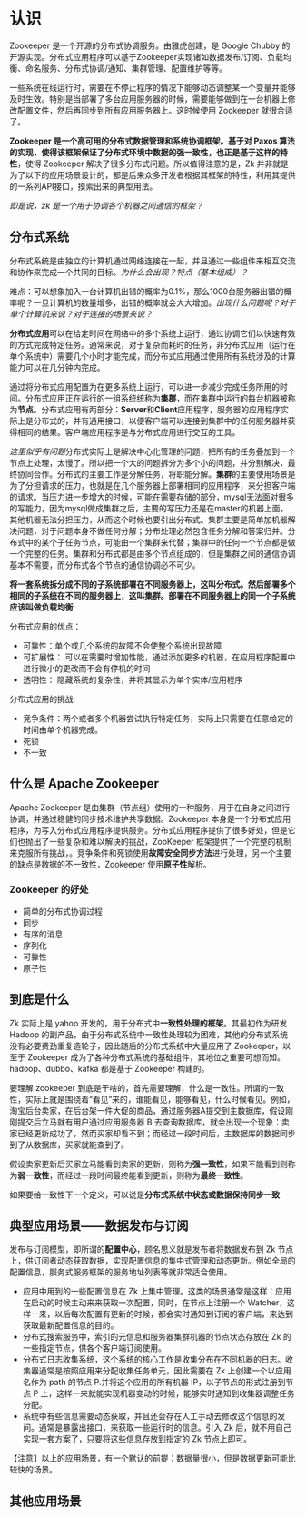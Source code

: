 # 认识

Zookeeper 是一个开源的分布式协调服务。由雅虎创建，是 Google Chubby 的开源实现。分布式应用程序可以基于Zookeeper实现诸如数据发布/订阅、负载均衡、命名服务、分布式协调/通知、集群管理、配置维护等等。

一些系统在线运行时，需要在不停止程序的情况下能够动态调整某一个变量并能够及时生效。特别是当部署了多台应用服务器的时候，需要能够做到在一台机器上修改配置文件，然后再同步到所有应用服务器上。这时候使用 Zookeeper 就很合适了。

**Zookeeper 是一个高可用的分布式数据管理和系统协调框架。基于对 Paxos 算法的实现，使得该框架保证了分布式环境中数据的强一致性，也正是基于这样的特性**，使得 Zookeeper 解决了很多分布式问题。所以值得注意的是，Zk 并非就是为了以下的应用场景设计的，都是后来众多开发者根据其框架的特性，利用其提供的一系列API接口，摸索出来的典型用法。

*即是说，zk 是一个用于协调各个机器之间通信的框架？*

## 分布式系统

分布式系统是由独立的计算机通过网络连接在一起，并且通过一些组件来相互交流和协作来完成一个共同的目标。*为什么会出现？特点（基本组成）？*

难点：可以想象加入一台计算机出错的概率为0.1%，那么1000台服务器出错的概率呢？一旦计算机的数量增多，出错的概率就会大大增加。*出现什么问题呢？对于单个计算机来说？对于连接的场景来说？*

**分布式应用**可以在给定时间在网络中的多个系统上运行，通过协调它们以快速有效的方式完成特定任务。通常来说，对于复杂而耗时的任务，非分布式应用（运行在单个系统中）需要几个小时才能完成，而分布式应用通过使用所有系统涉及的计算能力可以在几分钟内完成。

通过将分布式应用配置为在更多系统上运行，可以进一步减少完成任务所用的时间。分布式应用正在运行的一组系统统称为**集群**，而在集群中运行的每台机器被称为**节点**。分布式应用有两部分：**Server**和**Client**应用程序，服务器的应用程序实际上是分布式的，并有通用接口，以便客户端可以连接到集群中的任何服务器并获得相同的结果。客户端应用程序是与分布式应用进行交互的工具。

*这里似乎有问题*分布式实际上是解决中心化管理的问题，把所有的任务叠加到一个节点上处理，太慢了。所以把一个大的问题拆分为多个小的问题，并分别解决，最终协同合作。分布式的主要工作是分解任务，将职能分解。**集群**的主要使用场景是为了分担请求的压力，也就是在几个服务器上部署相同的应用程序，来分担客户端的请求。当压力进一步增大的时候，可能在需要存储的部分，mysql无法面对很多的写能力，因为mysql做成集群之后，主要的写压力还是在master的机器上面，其他机器无法分担压力，从而这个时候也要引出分布式。集群主要是简单加机器解决问题，对于问题本身不做任何分解；分布处理必然包含任务分解和答案归并。分布式中的某个子任务节点，可能由一个集群来代替；集群中的任何一个节点都是做一个完整的任务。集群和分布式都是由多个节点组成的，但是集群之间的通信协调基本不需要，而分布式各个节点的通信协调必不可少。

**将一套系统拆分成不同的子系统部署在不同服务器上，这叫分布式。然后部署多个相同的子系统在不同的服务器上，这叫集群。部署在不同服务器上的同一个子系统应该叫做负载均衡**

分布式应用的优点：
- 可靠性：单个或几个系统的故障不会使整个系统出现故障
- 可扩展性： 可以在需要时增加性能，通过添加更多的机器，在应用程序配置中进行微小的更改而不会有停机的时间
- 透明性： 隐藏系统的复杂性，并将其显示为单个实体/应用程序

分布式应用的挑战
- 竞争条件：两个或者多个机器尝试执行特定任务，实际上只需要在任意给定的时间由单个机器完成。
- 死锁
- 不一致

## 什么是 Apache Zookeeper

Apache Zookeeper 是由集群（节点组）使用的一种服务，用于在自身之间进行协调，并通过稳健的同步技术维护共享数据。Zookeeper 本身是一个分布式应用程序，为写入分布式应用程序提供服务。分布式应用程序提供了很多好处，但是它们也抛出了一些复杂和难以解决的挑战，ZooKeeper 框架提供了一个完整的机制来克服所有挑战，。竞争条件和死锁使用**故障安全同步方法**进行处理，另一个主要的缺点是数据的不一致性，Zookeeper 使用**原子性**解析。

### Zookeeper 的好处

- 简单的分布式协调过程
- 同步
- 有序的消息
- 序列化
- 可靠性
- 原子性


## 到底是什么

Zk 实际上是 yahoo 开发的，用于分布式中**一致性处理的框架**。其最初作为研发 Hadoop 的副产品，由于分布式系统中一致性处理较为困难，其他的分布式系统没有必要费劲重复造轮子，因此随后的分布式系统中大量应用了 Zookeeper，以至于 Zookeeper 成为了各种分布式系统的基础组件，其地位之重要可想而知。hadoop、dubbo、kafka 都是基于 Zookeeper 构建的。

要理解 zookeeper 到底是干啥的，首先需要理解，什么是一致性。所谓的一致性，实际上就是围绕着“看见”来的，谁能看见，能够看见，什么时候看见。例如，淘宝后台卖家，在后台架一件大促的商品，通过服务器A提交到主数据库，假设刚刚提交后立马就有用户通过应用服务器 B 去查询数据库，就会出现一个现象：卖家已经更新成功了，然而买家却看不到；而经过一段时间后，主数据库的数据同步到了从数据库，买家就能查到了。

假设卖家更新后买家立马能看到卖家的更新，则称为**强一致性**，如果不能看到则称为**弱一致性**，而经过一段时间最终能看到更新，则称为**最终一致性**。

如果要给一致性下一个定义，可以说是**分布式系统中状态或数据保持同步一致**



## 典型应用场景——数据发布与订阅

发布与订阅模型，即所谓的**配置中心**，顾名思义就是发布者将数据发布到 Zk 节点上，供订阅者动态获取数据，实现配置信息的集中式管理和动态更新。例如全局的配置信息，服务式服务框架的服务地址列表等就非常适合使用。

- 应用中用到的一些配置信息在 Zk 上集中管理。这类的场景通常是这样：应用在启动的时候主动来来获取一次配置，同时，在节点上注册一个 Watcher，这样一来，以后每次配置有更新的时候，都会实时通知到订阅的客户端，来达到获取最新配置信息的目的。
- 分布式搜索服务中，索引的元信息和服务器集群机器的节点状态存放在 Zk 的一些指定节点，供各个客户端订阅使用。
- 分布式日志收集系统，这个系统的核心工作是收集分布在不同机器的日志。收集器通常是按照应用来分配收集任务单元，因此需要在 Zk 上创建一个以应用名作为 path 的节点 P.并将这个应用的所有机器 IP，以子节点的形式注册到节点 P 上，这样一来就能实现机器变动的时候，能够实时通知到收集器调整任务分配。
- 系统中有些信息需要动态获取，并且还会存在人工手动去修改这个信息的发问。通常是暴露出接口，来获取一些运行时的信息。引入 Zk 后，就不用自己实现一套方案了，只要将这些信息存放到指定的 Zk 节点上即可。

【注意】以上的应用场景，有一个默认的前提：数据量很小，但是数据更新可能比较快的场景。

## 其他应用场景


